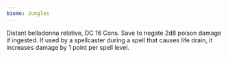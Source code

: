 ```yaml
---
biome: Jungles
---
```

Distant belladonna relative, DC 16 Cons. Save to negate 2d8 poison damage if ingested. If used by a spellcaster during a spell that causes life drain, it increases damage by 1 point per spell level. 

